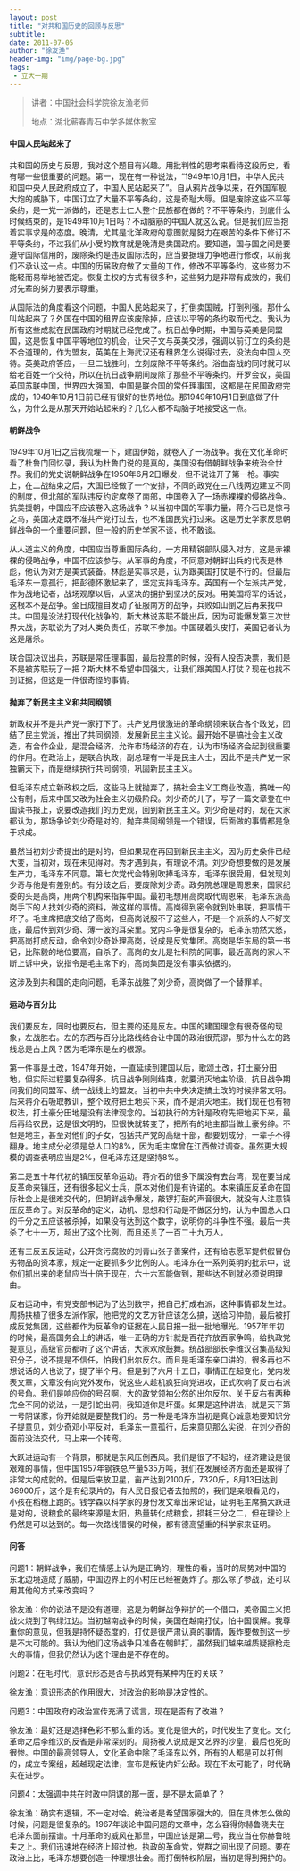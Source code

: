 ```yaml
---
layout: post
title: "对共和国历史的回顾与反思"
subtitle:
date: 2011-07-05
author: "徐友渔"
header-img: "img/page-bg.jpg"
tags:
 - 立大一期
---
```


> 讲者：中国社会科学院徐友渔老师
>
> 地点：湖北蕲春青石中学多媒体教室

#### 中国人民站起来了

共和国的历史与反思，我对这个题目有兴趣。用批判性的思考来看待这段历史，看有哪一些很重要的问题。第一，现在有一种说法，“1949年10月1日，中华人民共和国中央人民政府成立了，中国人民站起来了”。自从鸦片战争以来，在外国军舰大炮的威胁下，中国订立了大量不平等条约，这是奇耻大辱。但是废除这些不平等条约，是一党一派做的，还是志士仁人整个民族都在做的？不平等条约，到底什么时候结束的，是1949年10月1日吗？不动脑筋的中国人就这么说。但是我们应当抱着实事求是的态度。晚清，尤其是北洋政府的意图就是努力在艰苦的条件下修订不平等条约，不过我们从小受的教育就是晚清是卖国政府。要知道，国与国之间是要遵守国际信用的，废除条约是违反国际法的，应当要据理力争地进行修改，以前我们不承认这一点。中国的历届政府做了大量的工作，修改不平等条约，这些努力不能轻而易举地被否定。恢复主权的方式有很多种，这些努力是非常有成效的，我们对先辈的努力要表示尊重。

从国际法的角度看这个问题，中国人民站起来了，打倒卖国贼，打倒列强。那什么叫站起来了？外国在中国的租界应该废除掉，应该以平等的条约取而代之。我认为所有这些成就在民国政府时期就已经完成了。抗日战争时期，中国与英美是同盟国，这是恢复中国平等地位的机会，让宋子文与英美交涉，强调以前订立的条约是不合道理的，作为盟友，英美在上海武汉还有租界怎么说得过去，没法向中国人交待。英美政府答应，一旦二战胜利，立刻废除不平等条约。浴血奋战的同时就可以给老百姓一个交待，所以在抗日战争期间废除了那些不平等条约。开罗会议，美国英国苏联中国，世界四大强国，中国是联合国的常任理事国，这都是在民国政府完成的，1949年10月1日前已经有很好的世界地位。那1949年10月1日到底做了什么，为什么是从那天开始站起来的？几亿人都不动脑子地接受这一点。

#### 朝鲜战争

1949年10月1日之后我梳理一下，建国伊始，就卷入了一场战争。我在文化革命时看了杜鲁门回忆录，我认为杜鲁门说的是真的，美国没有借朝鲜战争来统治全世界。我们的党史说朝鲜战争在1950年6月2日爆发，但不说谁开了第一枪。事实上，在二战结束之后，大国已经做了一个安排，不同的政党在三八线两边建立不同的制度，但北部的军队违反约定席卷了南部，中国卷入了一场赤裸裸的侵略战争。抗美援朝，中国应不应该卷入这场战争？以当初中国的军事力量，蒋介石已是惊弓之鸟，美国决定既不准共产党打过去，也不准国民党打过来。这是历史学家反思朝鲜战争的一个重要问题，但一般的历史学家不谈，也不敢谈。

从人道主义的角度，中国应当尊重国际条约，一方用精锐部队侵入对方，这是赤裸裸的侵略战争，中国不应该参与。从军事的角度，不同意对朝鲜出兵的代表是林彪，他认为对方是美式装备。林彪是实事求是，认为跟美国打仗是不行的。但最后毛泽东一意孤行，把彭德怀激起来了，坚定支持毛泽东。英国有一个左派共产党，作为战地记者，战场观摩以后，从坚决的拥护到坚决的反对。用美国将军的话说，这根本不是战争。金日成擅自发动了征服南方的战争，兵败如山倒之后再来找中共。中国是没法打现代化战争的，斯大林说苏联不能出兵，因为可能爆发第三次世界大战，苏联说为了对人类负责任，苏联不参加。中国硬着头皮打，英国记者认为这是屠杀。

联合国决议出兵，苏联是常任理事国，最后投票的时候，没有人投否决票，我们是不是被苏联玩了一把？斯大林不希望中国强大，让我们跟美国人打仗？现在也找不到证据，但这是一件很奇怪的事情。

#### 抛弃了新民主主义和共同纲领

新政权并不是共产党一家打下了。共产党用很激进的革命纲领来联合各个政党，团结了民主党派，推出了共同纲领，发展新民主主义论。最开始不是搞社会主义改造，有合作企业，是混合经济，允许市场经济的存在，认为市场经济会起到很重要的作用。在政治上，是联合执政，副总理有一半是民主人士，因此不是共产党一家独霸天下，而是继续执行共同纲领，巩固新民主主义。

但毛泽东成立新政权之后，这些马上就抛弃了，搞社会主义工商业改造，搞唯一的公有制，后来中国又改为社会主义初级阶段。刘少奇的儿子，写了一篇文章登在中国读书报上，说要改造我们的历史观，回到新民主主义。刘少奇是对的，现在大家都认为，那场争论刘少奇是对的，抛弃共同纲领是一个错误，后面做的事情都是急于求成。

虽然当初刘少奇提出的是对的，但如果现在再回到新民主主义，因为历史条件已经大变，当初对，现在未见得对。秀才遇到兵，有理说不清。刘少奇想要做的是发展生产力，毛泽东不同意。第七次党代会特别吹捧毛泽东，毛泽东很受用，但发现刘少奇与他是有差别的。有分歧之后，要废除刘少奇。政务院总理是周恩来，国家纪委的头是高岗，用两个机构来指挥中国。最初毛想用高岗取代周恩来，毛泽东派高岗手下的人找刘少奇的资料，做这样的事情。高岗得到密令就到处串联，把事情干坏了。毛主席把底交给了高岗，但高岗说服不了这些人，不是一个派系的人不好交底，最后传到刘少奇、薄一波的耳朵里。党内斗争是很复杂的，毛泽东勃然大怒，把高岗打成反动，命令刘少奇处理高岗，说成是反党集团。高岗是华东局的第一书记，比陈毅的地位要高，自杀了。高岗的女儿是社科院的同事，最近高岗的家人不断上诉中央，说指令是毛主席下的，高岗集团是没有事实依据的。

这涉及到共和国的走向问题，毛泽东战胜了刘少奇，高岗做了一个替罪羊。

#### 运动与百分比

我们要反左，同时也要反右，但主要的还是反左。中国的建国理念有很奇怪的现象，左战胜右。左的东西与百分比路线结合让中国的政治很荒谬，那为什么左的路线总是占上风？因为毛泽东是左的根源。

第一件事是土改，1947年开始，一直延续到建国以后，歌颂土改，打土豪分田地，但实际过程要复杂得多。抗日战争刚刚结束，就要消灭地主阶级，抗日战争期间我们的同盟军、统一战线上的盟友。当初中共中央决定搞土改的时候非常文明。后来蒋介石吸取教训，整个政府把土地买下来，而不是消灭地主。我们现在也有物权法，打土豪分田地是没有法律观念的。当初执行的方针是政府先把地买下来，最后再给农民，这是很文明的，但很快就转变了，把所有的地主都当做土豪劣绅。不但是地主，甚至对他们的子女，包括共产党的高级干部，都要划成分，一辈子不得翻身。地主成分必须是总人口的8%，因为毛主席曾在江西做过调查。虽然更大规模的调查表明应当是2%，但毛泽东还是坚持8%。

第二是五十年代初的镇压反革命运动。蒋介石的很多下属没有去台湾，现在要当成反革命来镇压，还有很多起义士兵，原本对他们是有许诺的。本来镇压反革命在国际社会上是很难交代的，但朝鲜战争爆发，敲锣打鼓的声音很大，就没有人注意镇压反革命了。对反革命的定义，动机、思想和行动是不做区分的，认为中国总人口的千分之五应该被杀掉，如果没有达到这个数字，说明你的斗争性不强。最后一共杀了七十一万，超出了这个比例，而且还关了一百二十九万人。

还有三反五反运动，公开贪污腐败的刘青山张子善案件，还有给志愿军提供假冒伪劣物品的资本家，规定一定要抓多少比例的人。毛泽东在一系列英明的批示中，说你们抓出来的老鼠应当十倍于现在，六十六军能做到，那些达不到就必须说明理由。

反右运动中，有党支部书记为了达到数字，把自己打成右派，这种事情都发生过。周扬扶植了很多左派作家，他把党的文艺方针应该怎么搞，送给习仲勋，最后被打成反党集团，这些都作为反革命的证据在人民日报一批一批地曝光。1957年年初的时候，最高国务会上的讲话，唯一正确的方针就是百花齐放百家争鸣，给执政党提意见，高级官员都听了这个讲话，大家欢欣鼓舞。统战部部长李维汉召集高级知识分子，说不提是不信任，怕我们出尔反尔。而且是毛泽东亲口讲的，很多再也不想说话的人也说了，提了半个月。但是到了六月十五日，事情正在起变化，党内发表文章，文章没有向党外发布，说这些人趁机疯狂向党进攻，正式吹响了反击右派的号角。我们是响应你的号召啊，大的政党领袖公然的出尔反尔。关于反右有两种完全不同的说法，一是引蛇出洞，我知道你是坏蛋。如果是这种讲法，就是天下第一号阴谋家，你开始就是要整我们的。另一种是毛泽东当初是真心诚意地要知识分子提意见，刘少奇邓小平反对，毛泽东一意孤行，后来意见那么尖锐，在刘少奇的面前没法交代，马上来一个转弯。

大跃进运动有一个背景，那就是东风压倒西风。我们是很了不起的，经济建设是很艰难的事情，但中国1957年钢铁总产量535万吨，我们在发展经济方面还是取得了非常大的成就的。但是后来放卫星，亩产达到2100斤，7320斤，8月13日达到36900斤，这个是有纪录片的，有人民日报记者去拍照的，我们是亲眼看见的，小孩在稻穗上跑的。钱学森以科学家的身份发文章出来论证，证明毛主席搞大跃进是对的，说粮食的最终来源是太阳，热量转化成粮食，损耗三分之二，但在理论上仍然是可以达到的。每一次路线错误的时候，都有德高望重的科学家来证明。

#### 问答

问题1：朝鲜战争，我们在情感上认为是正确的，理性的看，当时的局势对中国的东北边境造成了威胁，中国边界上的小村庄已经被轰炸了。那么除了参战，还可以用其他的方式来改变吗？

徐友渔：你的说法不是没有道理，这是为朝鲜战争辩护的一个借口，美帝国主义把战火烧到了鸭绿江边。当初越南战争的时候，美国在越南打仗，怕中国误解。我尊重你的意见，但我是持怀疑态度的，打仗是很严肃认真的事情，轰炸要做到这一步是不太可能的。我认为他们这场战争只准备在朝鲜打，虽然我们越来越质疑擦枪走火的事情，但我仍然认为这个理由是不存在的。

问题2：在毛时代，意识形态是否与执政党有某种内在的关联？

徐友渔：意识形态的作用很大，对政治的影响是决定性的。

问题3：中国政府的政治宣传充满了谎言，现在是否有了改进？

徐友渔：最好还是选择色彩不那么重的话。变化是很大的，时代发生了变化。文化革命之后李维汉的反省是非常深刻的。周扬被人说成是文艺界的沙皇，最后也死的很惨。中国的最高领导人，文化革命中除了毛泽东以外，所有的人都是可以打倒的，成立专案组，超越现定法律，宣布是叛徒内奸公敌。现在不太可能了，时代确实在进步。

问题4：太强调中共在时政中阴谋的那一面，是不是太简单了？

徐友渔：确实有逻辑，不一定对哈。统治者是希望国家强大的，但在具体怎么做的时候，问题是很复杂的。1967年谈论中国问题的文章中，怎么容得你赫鲁晓夫在毛泽东面前摆谱。十月革命的威风在那里，中国应该是第二号，我应当在你赫鲁晓夫之上。我们迅速地在经济上超过他。执政的革命党，党群之间出现了问题。要在政治上比，毛泽东想要创造一种理想社会。而打倒特权阶层，当初是得到拥护的。
